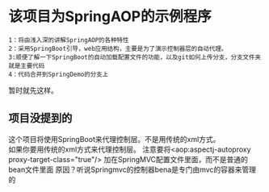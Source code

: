 该项目为SpringAOP的示例程序
====================

	1：将由浅入深的讲解SpringAOP的各种特性
	2：采用SpringBoot引导，web应用结构，主要是为了演示控制器层的自动代理。
	3:顺便了解一下SpringBoot的自动加载配置文件的功能，以及git如何上传分支，分支文件夹就是主要代码
	4：代码合并到SpringDemo的分支上
暂时就先这样。

项目没提到的
---------------------
这个项目将使用SpringBoot来代理控制层。不是用传统的xml方式。  
如果你要用传统的xml方式来代理控制层。
注意要将<aop:aspectj-autoproxy proxy-target-class="true"/>
加在SpringMVC配置文件里面，而不是普通的bean文件里面
原因？听说Springmvc的控制器bena是专门由mvc的容器来管理的
